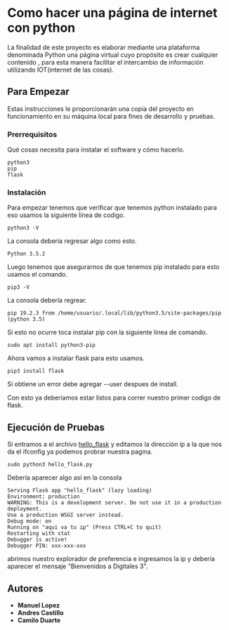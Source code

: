# Como hacer una página de internet con python

La finalidad de este proyecto es elaborar mediante una plataforma  denominada Python una página virtual cuyo propósito es crear cualquier contenido , para esta manera facilitar el intercambio de información utilizando IOT(internet de las cosas).

## Para Empezar

Estas instrucciones le proporcionarán una copia del proyecto en funcionamiento en su máquina local para fines de desarrollo y pruebas.

### Prerrequisitos

Qué cosas necesita para instalar el software y cómo hacerlo.

    python3
    pip
    flask

### Instalación

Para empezar tenemos que verificar que tenemos python instalado para eso usamos la siguiente línea de codigo.

    python3 -V

La consola debería regresar algo como esto.

    Python 3.5.2

Luego tenemos que asegurarnos de que tenemos pip instalado para esto usamos el comando.

    pip3 -V

La consola debería regrear.

    pip 19.2.3 from /home/usuario/.local/lib/python3.5/site-packages/pip (python 3.5)

Si esto no ocurre toca instalar pip con la siguiente linea de comando.

    sudo apt install python3-pip

Ahora vamos a instalar flask para esto usamos.

    pip3 install flask

Si obtiene un error debe agregar --user despues de install.

Con esto ya deberiamos estar listos para correr nuestro primer codigo de flask.

## Ejecución de Pruebas

Si entramos a el archivo [hello_flask](hello_flask.py) y editamos la dirección ip a la que nos da el ifconfig ya podemos probrar nuestra pagina.

    sudo python3 hello_flask.py

Debería aparecer algo así en la consola

    Serving Flask app "hello_flask" (lazy loading)
    Environment: production
    WARNING: This is a development server. Do not use it in a production deployment.
    Use a production WSGI server instead.
    Debug mode: on
    Running on "aqui va tu ip" (Press CTRL+C to quit)
    Restarting with stat
    Debugger is active!
    Debugger PIN: xxx-xxx-xxx

abrimos nuestro explorador de preferencia e ingresamos la ip y debería aparecer el mensaje "Bienvenidos a Digitales 3".

## Autores

-   **Manuel Lopez**
-   **Andres Castillo**
-   **Camilo Duarte**

